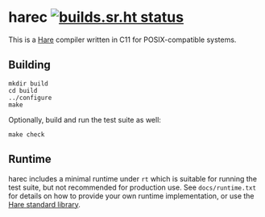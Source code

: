 # harec [![builds.sr.ht status](https://builds.sr.ht/~sircmpwn/harec.svg)](https://builds.sr.ht/~sircmpwn/harec?)

This is a [Hare](https://harelang.org) compiler written in C11 for
POSIX-compatible systems.

## Building

```
mkdir build
cd build
../configure
make
```

Optionally, build and run the test suite as well:

```
make check
```

## Runtime

harec includes a minimal runtime under `rt` which is suitable for running the
test suite, but not recommended for production use. See `docs/runtime.txt` for
details on how to provide your own runtime implementation, or use the [Hare
standard library](https://git.sr.ht/~sircmpwn/stdlib).
